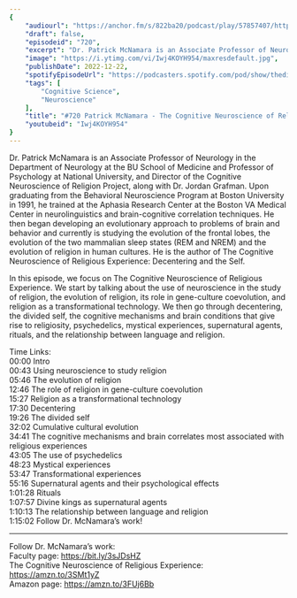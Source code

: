 ```yaml
---
{
	"audiourl": "https://anchor.fm/s/822ba20/podcast/play/57857407/https%3A%2F%2Fd3ctxlq1ktw2nl.cloudfront.net%2Fstaging%2F2022-8-20%2F8590e256-713f-dd22-411b-b2bfdf5b3a16.m4a",
	"draft": false,
	"episodeid": "720",
	"excerpt": "Dr. Patrick McNamara is an Associate Professor of Neurology in the Department of Neurology at the BU School of Medicine and Professor of Psychology at National University, and Director of the Cognitive Neuroscience of Religion Project, along with Dr. Jordan Grafman. Upon graduating from the Behavioral Neuroscience Program at Boston University in 1991, he trained at the Aphasia Research Center at the Boston VA Medical Center in neurolinguistics and brain-cognitive correlation techniques. He then began developing an evolutionary approach to problems of brain and behavior and currently is studying the evolution of the frontal lobes, the evolution of the two mammalian sleep states (REM and NREM) and the evolution of religion in human cultures. He is the author of The Cognitive Neuroscience of Religious Experience: Decentering and the Self.",
	"image": "https://i.ytimg.com/vi/Iwj4KOYH954/maxresdefault.jpg",
	"publishDate": 2022-12-22,
	"spotifyEpisodeUrl": "https://podcasters.spotify.com/pod/show/thedissenter/episodes/720-Patrick-McNamara---The-Cognitive-Neuroscience-of-Religious-Experience-Decentering-and-the-Self-e1o45tv",
	"tags": [
		"Cognitive Science",
		"Neuroscience"
	],
	"title": "#720 Patrick McNamara - The Cognitive Neuroscience of Religious Experience: Decentering and the Self",
	"youtubeid": "Iwj4KOYH954"
}
---
```

Dr. Patrick McNamara is an Associate Professor of Neurology in the Department of Neurology at the BU School of Medicine and Professor of Psychology at National University, and Director of the Cognitive Neuroscience of Religion Project, along with Dr. Jordan Grafman. Upon graduating from the Behavioral Neuroscience Program at Boston University in 1991, he trained at the Aphasia Research Center at the Boston VA Medical Center in neurolinguistics and brain-cognitive correlation techniques. He then began developing an evolutionary approach to problems of brain and behavior and currently is studying the evolution of the frontal lobes, the evolution of the two mammalian sleep states (REM and NREM) and the evolution of religion in human cultures. He is the author of The Cognitive Neuroscience of Religious Experience: Decentering and the Self.

In this episode, we focus on The Cognitive Neuroscience of Religious Experience. We start by talking about the use of neuroscience in the study of religion, the evolution of religion, its role in gene-culture coevolution, and religion as a transformational technology. We then go through decentering, the divided self, the cognitive mechanisms and brain conditions that give rise to religiosity, psychedelics, mystical experiences, supernatural agents, rituals, and the relationship between language and religion.

Time Links:  
<time>00:00</time> Intro  
<time>00:43</time> Using neuroscience to study religion  
<time>05:46</time> The evolution of religion  
<time>12:46</time> The role of religion in gene-culture coevolution  
<time>15:27</time> Religion as a transformational technology  
<time>17:30</time> Decentering  
<time>19:26</time> The divided self  
<time>32:02</time> Cumulative cultural evolution  
<time>34:41</time> The cognitive mechanisms and brain correlates most associated with religious experiences  
<time>43:05</time> The use of psychedelics  
<time>48:23</time> Mystical experiences  
<time>53:47</time> Transformational experiences  
<time>55:16</time> Supernatural agents and their psychological effects  
<time>1:01:28</time> Rituals  
<time>1:07:57</time> Divine kings as supernatural agents  
<time>1:10:13</time> The relationship between language and religion  
<time>1:15:02</time> Follow Dr. McNamara’s work!

---

Follow Dr. McNamara’s work:  
Faculty page: https://bit.ly/3sJDsHZ  
The Cognitive Neuroscience of Religious Experience: https://amzn.to/3SMt1yZ  
Amazon page: https://amzn.to/3FUj6Bb
